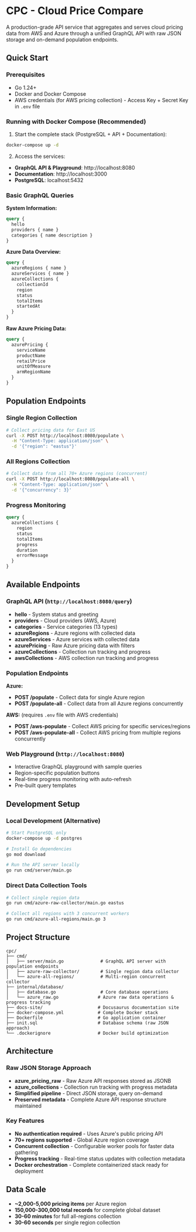 # CPC - Cloud Price Compare

A production-grade API service that aggregates and serves cloud pricing data from AWS and Azure through a unified GraphQL API with raw JSON storage and on-demand population endpoints.

## Quick Start

### Prerequisites

- Go 1.24+
- Docker and Docker Compose
- AWS credentials (for AWS pricing collection) - Access Key + Secret Key in `.env` file

### Running with Docker Compose (Recommended)

1. Start the complete stack (PostgreSQL + API + Documentation):
```bash
docker-compose up -d
```

2. Access the services:
- **GraphQL API & Playground**: http://localhost:8080
- **Documentation**: http://localhost:3000
- **PostgreSQL**: localhost:5432

### Basic GraphQL Queries

**System Information:**
```graphql
query {
  hello
  providers { name }
  categories { name description }
}
```

**Azure Data Overview:**
```graphql
query {
  azureRegions { name }
  azureServices { name }
  azureCollections {
    collectionId
    region
    status
    totalItems
    startedAt
  }
}
```

**Raw Azure Pricing Data:**
```graphql
query {
  azurePricing {
    serviceName
    productName
    retailPrice
    unitOfMeasure
    armRegionName
  }
}
```

## Population Endpoints

### Single Region Collection
```bash
# Collect pricing data for East US
curl -X POST http://localhost:8080/populate \
  -H "Content-Type: application/json" \
  -d '{"region": "eastus"}'
```

### All Regions Collection
```bash
# Collect data from all 70+ Azure regions (concurrent)
curl -X POST http://localhost:8080/populate-all \
  -H "Content-Type: application/json" \
  -d '{"concurrency": 3}'
```

### Progress Monitoring
```graphql
query {
  azureCollections {
    region
    status
    totalItems
    progress
    duration
    errorMessage
  }
}
```

## Available Endpoints

### GraphQL API (`http://localhost:8080/query`)
- **hello** - System status and greeting
- **providers** - Cloud providers (AWS, Azure)
- **categories** - Service categories (13 types)
- **azureRegions** - Azure regions with collected data
- **azureServices** - Azure services with collected data
- **azurePricing** - Raw Azure pricing data with filters
- **azureCollections** - Collection run tracking and progress
- **awsCollections** - AWS collection run tracking and progress

### Population Endpoints

**Azure:**
- **POST /populate** - Collect data for single Azure region
- **POST /populate-all** - Collect data from all Azure regions concurrently

**AWS:** (requires `.env` file with AWS credentials)
- **POST /aws-populate** - Collect AWS pricing for specific services/regions
- **POST /aws-populate-all** - Collect AWS pricing from multiple regions concurrently

### Web Playground (`http://localhost:8080`)
- Interactive GraphQL playground with sample queries
- Region-specific population buttons
- Real-time progress monitoring with auto-refresh
- Pre-built query templates

## Development Setup

### Local Development (Alternative)
```bash
# Start PostgreSQL only
docker-compose up -d postgres

# Install Go dependencies
go mod download

# Run the API server locally
go run cmd/server/main.go
```

### Direct Data Collection Tools
```bash
# Collect single region data
go run cmd/azure-raw-collector/main.go eastus

# Collect all regions with 3 concurrent workers
go run cmd/azure-all-regions/main.go 3
```

## Project Structure

```
cpc/
├── cmd/
│   ├── server/main.go              # GraphQL API server with population endpoints
│   ├── azure-raw-collector/        # Single region data collector
│   └── azure-all-regions/          # Multi-region concurrent collector
├── internal/database/
│   ├── database.go                 # Core database operations
│   └── azure_raw.go               # Azure raw data operations & progress tracking
├── docs-site/                     # Docusaurus documentation site
├── docker-compose.yml             # Complete Docker stack
├── Dockerfile                     # Go application container
├── init.sql                       # Database schema (raw JSON approach)
└── .dockerignore                  # Docker build optimization
```

## Architecture

### Raw JSON Storage Approach
- **azure_pricing_raw** - Raw Azure API responses stored as JSONB
- **azure_collections** - Collection run tracking with progress metadata
- **Simplified pipeline** - Direct JSON storage, query on-demand
- **Preserved metadata** - Complete Azure API response structure maintained

### Key Features
- **No authentication required** - Uses Azure's public pricing API
- **70+ regions supported** - Global Azure region coverage
- **Concurrent collection** - Configurable worker pools for faster data gathering
- **Progress tracking** - Real-time status updates with collection metadata
- **Docker orchestration** - Complete containerized stack ready for deployment

## Data Scale
- **~2,000-5,000 pricing items** per Azure region
- **150,000-300,000 total records** for complete global dataset
- **30-60 minutes** for full all-regions collection
- **30-60 seconds** per single region collection
